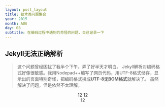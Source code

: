 ```yaml
---
layout: post_layout
title: 技术类问题集合
year: 2015
month: AUG
day: 08
subtitle: 在编码过程中遇到的奇怪的问题，自己记录一下
---
```


Jekyll无法正确解析
----------

> 这个问题曾经困扰了我半个下午，弄了好半天才明白。
> Jekyll解析对编码格式好像很敏感。我用Nodepad++编写了网页代码，用UTF-8格式储存，显示出的页面特别奇怪，把编码格式换成**UTF-8无BOM格式**就解决了。
> 虽然解决了问题，但是依然不太理解。

<article class="is-post is-post-excerpt">
  <header>
  <div class="info"> <span class="date"><span class="month">12</span> <span class="day">12</span><br><span class="month">12 </span></span>
    <ul class="stats">
      <!--TAG Related-->
    </ul>
  </div>
</article>